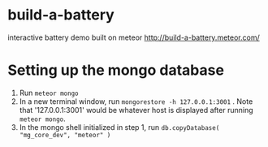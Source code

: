 build-a-battery
===============

interactive battery demo built on meteor
http://build-a-battery.meteor.com/


# Setting up the mongo database

1.  Run `meteor mongo`
2.  In a new terminal window, run `mongorestore -h 127.0.0.1:3001` . Note that '127.0.0.1:3001' would be whatever host is displayed after running `meteor mongo`.
3.  In the mongo shell initialized in step 1, run `db.copyDatabase( "mg_core_dev", "meteor" )`
